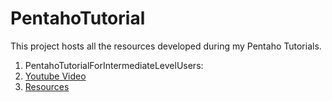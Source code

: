 # PentahoTutorial
This project hosts all the resources developed during my Pentaho Tutorials.

1. PentahoTutorialForIntermediateLevelUsers:
  1. [Youtube Video](https://www.youtube.com/watch?v=hNrQ327HoXQ&t=142s)
  2. [Resources](https://github.com/LeonardoCoelho71950/PentahoTutorial/tree/master/PentahoTutorialForIntermediateLevelUsers)
